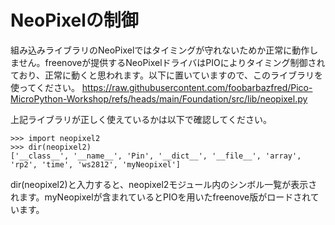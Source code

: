 # NeoPixelの制御

組み込みライブラリのNeoPixelではタイミングが守れないためか正常に動作しません。freenoveが提供するNeoPixelドライバはPIOによりタイミング制御されており、正常に動くと思われます。以下に置いていますので、このライブラリを使ってください。
https://raw.githubusercontent.com/foobarbazfred/Pico-MicroPython-Workshop/refs/heads/main/Foundation/src/lib/neopixel.py

上記ライブラリが正しく使えているかは以下で確認してください。
```
>>> import neopixel2
>>> dir(neopixel2)
['__class__', '__name__', 'Pin', '__dict__', '__file__', 'array', 'rp2', 'time', 'ws2812', 'myNeopixel']
```
dir(neopixel2)と入力すると、neopixel2モジュール内のシンボル一覧が表示されます。myNeopixelが含まれているとPIOを用いたfreenove版がロードされています。
